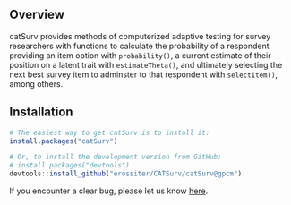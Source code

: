 <!-- README.md is generated from README.Rmd. Please edit that file -->
Overview
--------

catSurv provides methods of computerized adaptive testing for survey researchers with functions to calculate the probability of a respondent providing an item option with `probability()`, a current estimate of their position on a latent trait with `estimateTheta()`, and ultimately selecting the next best survey item to adminster to that respondent with `selectItem()`, among others.

Installation
------------

``` r
# The easiest way to get catSurv is to install it:
install.packages("catSurv")

# Or, to install the development version from GitHub:
# install.packages("devtools")
devtools::install_github("erossiter/CATSurv/catSurv@gpcm")
```

If you encounter a clear bug, please let us know [here](https://github.com/erossiter/CATSurv/issues).
